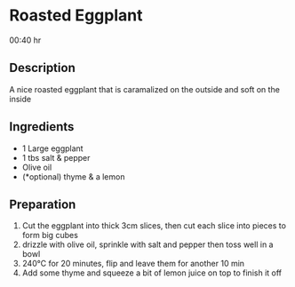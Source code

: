# Roasted Eggplant

00:40 hr

## Description

A nice roasted eggplant that is caramalized on the outside and soft on the inside

## Ingredients

- 1 Large eggplant
- 1 tbs salt & pepper
- Olive oil
- (\*optional) thyme & a lemon

## Preparation

1. Cut the eggplant into thick 3cm slices, then cut each slice into pieces to form big cubes
2. drizzle with olive oil, sprinkle with salt and pepper then toss well in a bowl
3. 240°C for 20 minutes, flip and leave them for another 10 min
4. Add some thyme and squeeze a bit of lemon juice on top to finish it off
